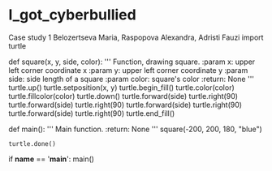 # I_got_cyberbullied
Case study 1
Belozertseva Maria, Raspopova Alexandra, Adristi Fauzi
import turtle


def square(x, y, side, color):
    '''
    Function, drawing square.
    :param x: upper left corner coordinate x
    :param y: upper left corner coordinate y
    :param side: side length of a square
    :param color: square's color
    :return: None
    '''
    turtle.up()
    turtle.setposition(x, y)
     turtle.begin_fill()
    turtle.color(color)
     turtle.fillcolor(color)
    turtle.down()
    turtle.forward(side)
    turtle.right(90)
    turtle.forward(side)
    turtle.right(90)
    turtle.forward(side)
    turtle.right(90)
    turtle.forward(side)
    turtle.right(90)
    turtle.end_fill()

def main():
    '''
    Main function.
    :return: None
    '''
    square(-200, 200, 180, "blue")
 
    turtle.done()


if __name__ == '__main__':
    main()

